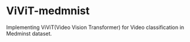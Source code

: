 # ViViT-medmnist
Implementing ViViT(Video Vision Transformer) for Video classification in Medminst dataset.
